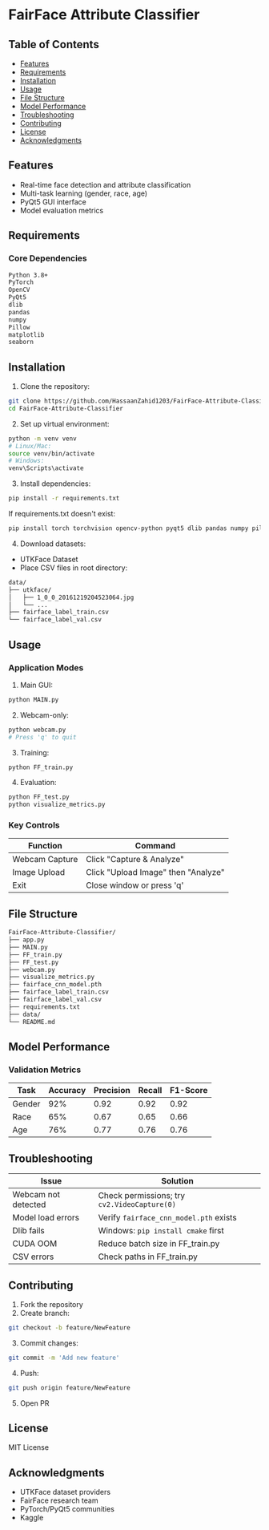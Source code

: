 # FairFace Attribute Classifier

## Table of Contents
- [Features](#features)
- [Requirements](#requirements)
- [Installation](#installation)
- [Usage](#usage)
- [File Structure](#file-structure)
- [Model Performance](#model-performance)
- [Troubleshooting](#troubleshooting)
- [Contributing](#contributing)
- [License](#license)
- [Acknowledgments](#acknowledgments)

## Features
- Real-time face detection and attribute classification
- Multi-task learning (gender, race, age)
- PyQt5 GUI interface
- Model evaluation metrics

## Requirements
### Core Dependencies
```bash
Python 3.8+
PyTorch
OpenCV
PyQt5
dlib
pandas
numpy
Pillow
matplotlib
seaborn
```

## Installation
1. Clone the repository:
```bash
git clone https://github.com/HassaanZahid1203/FairFace-Attribute-Classifier.git
cd FairFace-Attribute-Classifier
```

2. Set up virtual environment:
```bash
python -m venv venv
# Linux/Mac:
source venv/bin/activate
# Windows:
venv\Scripts\activate
```

3. Install dependencies:
```bash
pip install -r requirements.txt
```

If requirements.txt doesn't exist:
```bash
pip install torch torchvision opencv-python pyqt5 dlib pandas numpy pillow matplotlib seaborn
```

4. Download datasets:
* UTKFace Dataset
* Place CSV files in root directory:
```bash
data/
├── utkface/
│   ├── 1_0_0_20161219204523064.jpg
│   └── ...
├── fairface_label_train.csv
└── fairface_label_val.csv
```

## Usage
### Application Modes
1. Main GUI:
```bash
python MAIN.py
```

2. Webcam-only:
```bash
python webcam.py
# Press 'q' to quit
```

3. Training:
```bash
python FF_train.py
```

4. Evaluation:
```bash
python FF_test.py
python visualize_metrics.py
```

### Key Controls
| Function | Command |
|----------|---------|
| Webcam Capture | Click "Capture & Analyze" |
| Image Upload | Click "Upload Image" then "Analyze" |
| Exit | Close window or press 'q' |

## File Structure
```bash
FairFace-Attribute-Classifier/
├── app.py
├── MAIN.py
├── FF_train.py
├── FF_test.py
├── webcam.py
├── visualize_metrics.py
├── fairface_cnn_model.pth
├── fairface_label_train.csv
├── fairface_label_val.csv
├── requirements.txt
├── data/
└── README.md
```

## Model Performance
### Validation Metrics
| Task | Accuracy | Precision | Recall | F1-Score |
|------|----------|-----------|--------|----------|
| Gender | 92% | 0.92 | 0.92 | 0.92 |
| Race | 65% | 0.67 | 0.65 | 0.66 |
| Age | 76% | 0.77 | 0.76 | 0.76 |

## Troubleshooting
| Issue | Solution |
|-------|----------|
| Webcam not detected | Check permissions; try `cv2.VideoCapture(0)` |
| Model load errors | Verify `fairface_cnn_model.pth` exists |
| Dlib fails | Windows: `pip install cmake` first |
| CUDA OOM | Reduce batch size in FF_train.py |
| CSV errors | Check paths in FF_train.py |

## Contributing
1. Fork the repository
2. Create branch:
```bash
git checkout -b feature/NewFeature
```

3. Commit changes:
```bash
git commit -m 'Add new feature'
```

4. Push:
```bash
git push origin feature/NewFeature
```

5. Open PR

## License
MIT License

## Acknowledgments
* UTKFace dataset providers
* FairFace research team
* PyTorch/PyQt5 communities
* Kaggle
